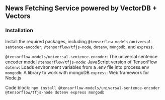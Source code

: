 ## News Fetching Service powered by VectorDB + Vectors

### Installation
Install the required packages, including `@tensorflow-models/universal-sentence-encoder`, `@tensorflow/tfjs-node`, `dotenv`, `mongodb`, and `express`.

`@tensorflow-models/universal-sentence-encoder`: The universal sentence encoder model
`@tensorflow/tfjs-node`: JavaScript version of TensorFlow
`dotenv`: Loads environment variables from a .env file into process.env
`mongodb`: A library to work with mongoDB
`express`: Web framework for Node.js

Code block: ```npm install @tensorflow-models/universal-sentence-encoder @tensorflow/tfjs-node dotenv express mongodb```




